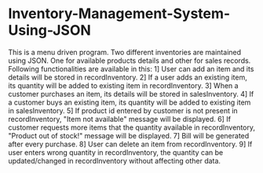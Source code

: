 # Inventory-Management-System-Using-JSON
This is a menu driven program.
Two different inventories are maintained using JSON. One for available products details and other for sales records.
Following functionalities are available in this:
1]  User can add an item and its details will be stored in recordInventory.
2]  If a user adds an existing item, its quantity will be added to existing item in recordInventory.
3]  When a customer purchases an item, its details will be stored in salesInventory.
4]  If a customer buys an existing item, its quantity will be added to existing item in salesInventory.
5]  If product id entered by customer is not present in recordInventory, "Item not available" message will be displayed.
6]  If customer requests more items that the quantity available in recordInventory, "Product out of stock!" message will be displayed.
7]  Bill will be generated after every purchase.
8]  User can delete an item from recordInventory.
9]  If user enters wrong quantity in recordInventory, the quantity can be updated/changed in recordInventory without affecting other data.
